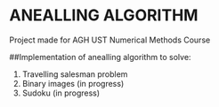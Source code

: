 # ANEALLING ALGORITHM

Project made for AGH UST Numerical Methods Course

##Implementation of anealling algorithm to solve:
1. Travelling salesman problem
2. Binary images (in progress)
3. Sudoku (in progress)
